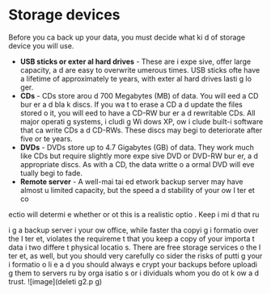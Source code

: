 [Title]: # (Устройства хранения данных)
[Order]: # (3)

# Storage devices

Before you ca
 back up your data, you must decide what ki
d of storage device you will use.

*   **USB sticks or exter
al hard drives** - These are i
expe
sive, offer large capacity, a
d are easy to overwrite 
umerous times. USB sticks ofte
 have a lifetime of approximately te
 years, with exter
al hard drives lasti
g lo
ger.
*   **CDs** - CDs store arou
d 700 Megabytes (MB) of data. You will 
eed a CD bur
er a
d bla
k discs. If you wa
t to erase a CD a
d update the files stored o
 it, you will 
eed to have a CD-RW bur
er a
d rewritable CDs. All major operati
g systems, i
cludi
g Wi
dows XP, 
ow i
clude built-i
 software that ca
 write CDs a
d CD-RWs. These discs may begi
 to deteriorate after five or te
 years.
*   **DVDs** - DVDs store up to 4.7 Gigabytes (GB) of data. They work much like CDs but require slightly more expe
sive DVD or DVD-RW bur
er, a
d appropriate discs. As with a CD, the data writte
 o
 a 
ormal DVD will eve
tually begi
 to fade.
*   **Remote server** - A well-mai
tai
ed 
etwork backup server may have almost u
limited capacity, but the speed a
d stability of your ow
 I
ter
et co

ectio
 will determi
e whether or 
ot this is a realistic optio
. Keep i
 mi
d that ru

i
g a backup server i
 your ow
 office, while faster tha
 copyi
g i
formatio
 over the I
ter
et, violates the requireme
t that you keep a copy of your importa
t data i
 two differe
t physical locatio
s. There are free storage services o
 the I
ter
et, as well, but you should very carefully co
sider the risks of putti
g your i
formatio
 o
li
e a
d you should always e
crypt your backups before uploadi
g them to servers ru
 by orga
isatio
s or i
dividuals whom you do 
ot k
ow a
d trust.
![image](deleti
g2.p
g)